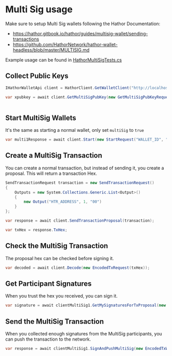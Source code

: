 # Multi Sig usage

Make sure to setup Multi Sig wallets following the Hathor Documentation:
- https://hathor.gitbook.io/hathor/guides/multisig-wallet/sending-transactions
- https://github.com/HathorNetwork/hathor-wallet-headless/blob/master/MULTISIG.md


Example usage can be found in [HathorMultiSigTests.cs](Hathor.Tests/HathorMultiSigTests.cs)


## Collect Public Keys

```cs
IHathorWalletApi client = HathorClient.GetWalletClient("http://localhost:8000", "WALLET_SEED_KEY");

var xpubkey = await client.GetMultiSigPubKey(new GetMultiSigPubKeyRequest("WALLET_SEED_KEY"));
            
```

## Start MultiSig Wallets
It's the same as starting a normal wallet, only set `multiSig` to `true`

```cs
var multi1Response = await client.Start(new StartRequest("WALLET_ID", "WALLET_SEED_KEY", multiSig: true));
```

## Create a MultiSig Transaction
You can create a normal transaction, but instead of sending it, you create a proposal. This will return a transaction Hex.

```cs
SendTransactionRequest transaction = new SendTransactionRequest()
{
    Outputs = new System.Collections.Generic.List<Output>()
    {
        new Output("HTR_ADDRESS", 1, "00")
    }
};

var response = await client.SendTransactionProposal(transaction);

var txHex = response.TxHex;
```

## Check the MultiSig Transaction
The proposal hex can be checked before signing it.
```cs
var decoded = await client.Decode(new EncodedTxRequest(txHex));
```

## Get Participant Signatures
When you trust the hex you received, you can sign it.
```cs
var signature = await clientMultiSig1.GetMySignaturesForTxProposal(new EncodedTxRequest(txHex));
```

## Send the MultiSig Transaction
When you collected enough signatures from the MultiSig participants, you can push the transaction to the network.
```cs
var response = await clientMultiSig1.SignAndPushMultiSig(new EncodedTxWithSignaturesRequest(txHex, new System.Collections.Generic.List<string>() { signature1, signature2 }));
```
